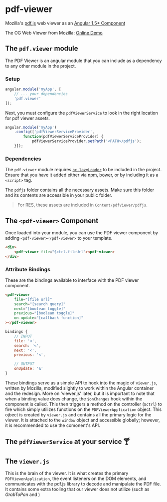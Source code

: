# pdf-viewer
Mozilla's [pdf.js](https://github.com/mozilla/pdf.js) web viewer as an [Angular 1.5+ Component](https://docs.angularjs.org/guide/component)

The OG Web Viewer from Mozilla: [Online Demo](http://mozilla.github.io/pdf.js/web/viewer.html)

## The `pdf.viewer` module
The PDF Viewer is an angular module that you can include as a dependency to any other module in the project.

### Setup
```javascript
angular.module('myApp', [
	// ... your dependencies
	'pdf.viewer'
]);
```

Next, you must configure the `pdfViewerService` to look in the right location for pdf viewer assets.

```javascript
angular.module('myApp')
	.config(['pdfViewerServiceProvider',
    	function(pdfViewerServiceProvider) {
    		pdfViewerServiceProvider.setPath('<PATH>/pdfjs');
	}]);
```

### Dependencies
The `pdf.viewer` module requires [`oc.lazyLoader`](https://github.com/ocombe/ocLazyLoad) to be included in the project. Ensure that you have it added either via [npm](https://www.npmjs.com/package/oclazyload), [bower](https://bower.io), or by including it as a `<script>` tag.

The `pdfjs` folder contains all the necessary assets. Make sure this folder and its contents are accessible in your public folder.

> For RES, these assets are included in `Content/pdfViewer/pdfjs`.



## The `<pdf-viewer>` Component
Once loaded into your module, you can use the PDF viewer component by adding `<pdf-viewer></pdf-viewer>` to your template.

```html
<div>
	<pdf-viewer file="$ctrl.fileUrl"><pdf-viewer>
</div>
```

### Attribute Bindings
These are the bindings available to interface with the PDF viewer component.

```html
<pdf-viewer
	file="[file url]"
	search="[search query]"
	next="[boolean toggle]"
	previous="[boolean toggle]"
	on-update="[callback function]"
></pdf-viewer>
```

```javascript
bindings {
	// INPUT
	file: '<',
	search: '<',
	next: '<',
	previous: '<',

	// OUTPUT
	onUpdate: '&'
}
```

These bindings serve as a simple API to hook into the magic of `viewer.js`, written by Mozilla, modified slightly to work within the Angular container and the redesign. More on 'viewer.js' later, but it is important to note that when a binding value does change, the `$onChanges` hook within the component is called. This then triggers a method on the controller (`$ctrl`) to fire which simply utilizes functions on the `PDFViewerApplication` object. This ojbect is created by `viewer.js` and contains all the primary logic for the viewer. It is attached to the `window` object and accessible globally; however, it is recommended to use the comonent's API.



## The `pdfViewerService` at your service 🍸



## The `viewer.js` 
This is the brain of the viewer. It is what creates the primary `PDFViewerApplication`, the event listeners on the DOM elements, and communicates with the pdf.js library to decode and manipulate the PDF file. It contains some extra tooling that our viewer does not utilize (such as *GrabToPan* and )
